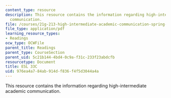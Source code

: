 ```yaml
---
content_type: resource
description: This resource contains the information regarding high-intermediate academic
  communication.
file: /courses/21g-213-high-intermediate-academic-communication-spring-2004/976ea4a784ab914df836f4f5d3044a4a_MIT21G_213S04_parallelism.pdf
file_type: application/pdf
learning_resource_types:
- Readings
ocw_type: OCWFile
parent_title: Readings
parent_type: CourseSection
parent_uid: 5c21b144-4bd4-0c9a-f31c-233f23abdcfb
resourcetype: Document
title: ESL 33C
uid: 976ea4a7-84ab-914d-f836-f4f5d3044a4a
---
```

This resource contains the information regarding high-intermediate academic communication.

